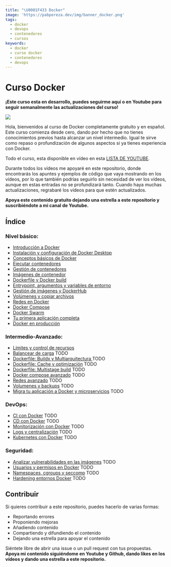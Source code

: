 ```yaml
---
title: "\U0001F433 Docker"
image: 'https://pabpereza.dev/img/banner_docker.png'
tags:
  - docker
  - devops
  - contenedores
  - cursos
keywords:
  - docker
  - curso docker
  - contenedores
  - devops
---
```


# Curso Docker

**¡Este curso esta en desarrollo, puedes seguirme aquí o en Youtube para seguir semanalmente las actualizaciones del curso!**

![](img/banner_docker.png)

Hola, bienvenidos al curso de Docker completamente gratuito y en español. Este curso comienza desde cero, dando por hecho que no tienes conocimientos previos hasta alcanzar un nivel intermedio. Igual te sirve como repaso o profundización de algunos aspectos si ya tienes experiencia con Docker.

Todo el curso, esta disponible en vídeo en esta [LISTA DE YOUTUBE](https://www.youtube.com/playlist?list=PLQhxXeq1oc2n7YnjRhq7qVMzZWtDY7Zz0).

Durante todos los vídeos me apoyaré en este repositorio, donde encontrarás los apuntes y ejemplos de código que vaya mostrando en los vídeos, por lo que también podrías seguirlo sin necesidad de ver los vídeos, aunque en estas entradas no se profundizará tanto. Cuando haya muchas actualizaciones, regrabaré los vídeos para que estén actualizados.

**Apoya este contenido gratuito dejando una estrella a este repositorio y suscribiéndote a mi canal de Youtube.**

## Índice

### Nivel básico:
* [Introducción a Docker](101.Introduccion.md)
* [Instalación y configuración de Docker Desktop](102.Instalacion.md) 
* [Conceptos básicos de Docker](103.Conceptos_basicos.md)
* [Ejecutar contenedores](104.Ejecutar_un_contenedor.md)
* [Gestión de contenedores](105.Gestion_de_contenedores.md) 
* [Imágenes de contenedor](106.Imagenes.md) 
* [Dockerfile y Docker build](107.Dockerfile_dockerbuild.md) 
* [Entrypoint, argumentos y variables de entorno](108.Entrypoint_argumentos_variables_entorno.md)
* [Gestión de imágenes y DockerHub](109.Gestion_imagenes.md) 
* [Volúmenes y copiar archivos](110.Volumenes_y_archivos.md)
* [Redes en Docker](111.Redes.md)
* [Docker Compose](112.Docker_compose.md) 
* [Docker Swarm](113.Docker_swarm.md) 
* [Tu primera aplicación completa](114.Tu_primera_app.md) 
* [Docker en producción](115.Docker_en_produccion.md) 

### Intermedio-Avanzado:
* [Límites y control de recursos](201.Limites_recursos.md) 
* [Balancear de carga](#balanceo-carga) TODO
* [Dockerfile: Buildx y Multiarquitectura ](#dockerfile_buildkit) TODO
* [Dockerfile: Cache y optimización](#dockerfile_cache) TODO
* [Dockerfile: Multistage build](#dockerfile_multistage_build) TODO
* [Docker compose avanzado](#docker_compose_avanzado) TODO
* [Redes avanzado](#redes_avanzado) TODO
* [Volumenes y backups](#volumes_avanzado) TODO
* [Migra tu aplicación a Docker y microservicios](#migra_tu_aplicacion) TODO

### DevOps:
* [CI con Docker](#ci_docker) TODO
* [CD con Docker](#cd_docker) TODO
* [Monitorización con Docker](#monitorizacion_docker) TODO
* [Logs y centralización](#logs_docker) TODO
* [Kubernetes con Docker](#kubernetes_docker) TODO

### Seguridad:
* [Analizar vulnerabilidades en las imágenes](#seguridad-imagenes) TODO
* [Usuarios y permisos en Docker](#usuarios-permisos) TODO
* [Namespaces, cgroups y seccomp](#namespaces-cgroups-seccomp) TODO
* [Hardening entornos Docker](#hardening-docker) TODO


## Contribuir
Si quieres contribuir a este repositorio, puedes hacerlo de varias formas:
* Reportando errores
* Proponiendo mejoras
* Añadiendo contenido 
* Compartiendo y difundiendo el contenido
* Dejando una estrella para apoyar el contenido
  
Siéntete libre de abrir una issue o un pull request con tus propuestas. **Apoya mi contenido siguiéndome en Youtube y Github, dando likes en los vídeos y dando una estrella a este repositorio.**
